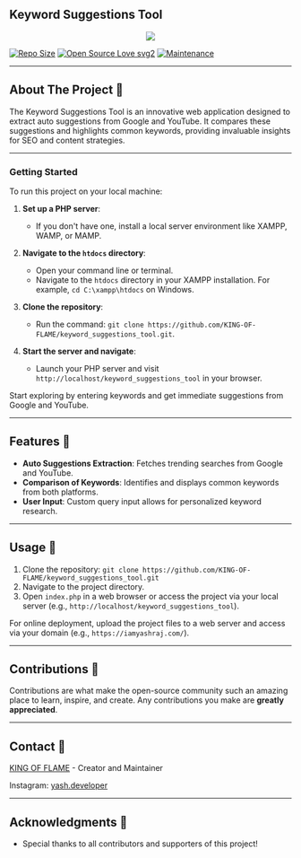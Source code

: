 ## Keyword Suggestions Tool

<p align="center">
  <img src="https://i.ibb.co/RDcvHJL/DALL-E-2023-12-30-10-47-06-Design-a-professional-logo-for-an-Auto-Keyword-Suggestion-Tool-including.png">
</p>

[![Repo Size](https://img.shields.io/github/repo-size/KING-OF-FLAME/keyword_suggestions_tool?style=flat-square&color=orange)](https://github.com/KING-OF-FLAME/keyword_suggestions_tool)
[![Open Source Love svg2](https://badges.frapsoft.com/os/v2/open-source.svg?v=103)](https://github.com/KING-OF-FLAME/keyword_suggestions_tool)
[![Maintenance](https://img.shields.io/badge/Maintained%3F-yes-green.svg)](https://github.com/KING-OF-FLAME/keyword_suggestions_tool/graphs/commit-activity)

-------------------------------------------------

## About The Project 📍

The Keyword Suggestions Tool is an innovative web application designed to extract auto suggestions from Google and YouTube. It compares these suggestions and highlights common keywords, providing invaluable insights for SEO and content strategies.

-------------------------------------------------

### Getting Started

To run this project on your local machine:

1. **Set up a PHP server**:
   - If you don't have one, install a local server environment like XAMPP, WAMP, or MAMP.

2. **Navigate to the `htdocs` directory**:
   - Open your command line or terminal.
   - Navigate to the `htdocs` directory in your XAMPP installation. For example, `cd C:\xampp\htdocs` on Windows.

3. **Clone the repository**:
   - Run the command: `git clone https://github.com/KING-OF-FLAME/keyword_suggestions_tool.git`.

4. **Start the server and navigate**:
   - Launch your PHP server and visit `http://localhost/keyword_suggestions_tool` in your browser.

Start exploring by entering keywords and get immediate suggestions from Google and YouTube.

-------------------------------------------------

## Features 📍

- **Auto Suggestions Extraction**: Fetches trending searches from Google and YouTube.
- **Comparison of Keywords**: Identifies and displays common keywords from both platforms.
- **User Input**: Custom query input allows for personalized keyword research.

-------------------------------------------------

## Usage 📍

1. Clone the repository: `git clone https://github.com/KING-OF-FLAME/keyword_suggestions_tool.git`
2. Navigate to the project directory.
3. Open `index.php` in a web browser or access the project via your local server (e.g., `http://localhost/keyword_suggestions_tool`).

For online deployment, upload the project files to a web server and access via your domain (e.g., `https://iamyashraj.com/`).

-------------------------------------------------

## Contributions 📍

Contributions are what make the open-source community such an amazing place to learn, inspire, and create. Any contributions you make are **greatly appreciated**.

-------------------------------------------------

## Contact 📍

[KING OF FLAME](https://github.com/KING-OF-FLAME) - Creator and Maintainer

Instagram: [yash.developer](https://instagram.com/yash.developer)

-------------------------------------------------


## Acknowledgments 📍

- Special thanks to all contributors and supporters of this project!
